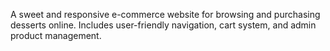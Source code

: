 
A sweet and responsive e-commerce website for browsing and purchasing desserts online. Includes user-friendly navigation, cart system, and admin product management.

